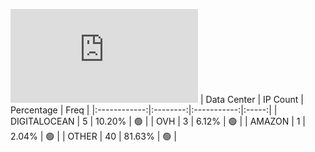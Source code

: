 ![Diagramm](https://github.com/obajay/StateSync-snapshots/blob/main/Projects/Realio/1/README.md)
| Data Center | IP Count | Percentage | Freq |
|:------------:|:--------:|:-----------:|:-----:|
| DIGITALOCEAN | 5 | 10.20% | 🟢 |
| OVH | 3 | 6.12% | 🟢 |
| AMAZON | 1 | 2.04% | 🟢 |
| OTHER | 40 | 81.63% | 🟢 |